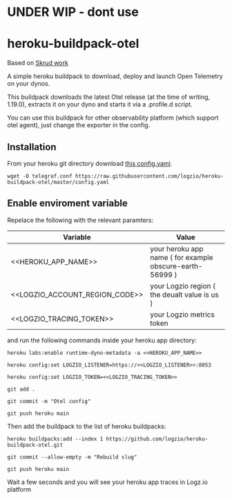 # UNDER WIP - dont use

# heroku-buildpack-otel

Based on [Skrud work](https://github.com/skrud/heroku-buildpack-telegraf)

A simple heroku buildpack to download, deploy and launch Open Telemetry on your dynos.

This buildpack downloads the latest Otel release (at the time of writing, 1.19.0), extracts it on your dyno and starts it via a .profile.d script.

You can use this buildpack for other observability platform (which support otel agent), just change the exporter in the config.

## Installation
From your heroku git directory download [this config.yaml](https://raw.githubusercontent.com/logzio/heroku-buildpack-otel/master/config.yaml).

    wget -O telegraf.conf https://raw.githubusercontent.com/logzio/heroku-buildpack-otel/master/config.yaml

## Enable enviroment variable

Repelace the following with the relevant paramters:

| Variable | Value |
|---|---|
| <<HEROKU_APP_NAME>> | your heroku app name ( for example obscure-earth-56999 ) |
| <<LOGZIO_ACCOUNT_REGION_CODE>> | your Logzio region ( the deualt value is us )|
| <<LOGZIO_TRACING_TOKEN>> | your Logzio metrics token |
    
and run the following commands inside your heroku app directory:

    heroku labs:enable runtime-dyno-metadata -a <<HEROKU_APP_NAME>>
    
    heroku config:set LOGZIO_LISTENER=https://<<LOGZIO_LISTENER>>:8053   
    
    heroku config:set LOGZIO_TOKEN=<<LOGZIO_TRACING_TOKEN>>
    
    git add .
    
    git commit -m "Otel config" 
    
    git push heroku main
    
Then add the buildpack to the list of heroku buildpacks:

    heroku buildpacks:add --index 1 https://github.com/logzio/heroku-buildpack-otel.git
    
    git commit --allow-empty -m "Rebuild slug"
    
    git push heroku main
    
Wait a few seconds and you will see your heroku app traces in Logz.io platform



